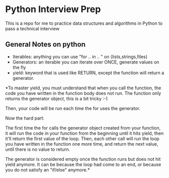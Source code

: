 # Python Interview Prep

This is a repo for me to practice data structures and algorithms in Python to pass a technical interview

## General Notes on python

- Iterables: anything you can use "for .. in .. " on (lists,strings,files)
- Generators: an iterable you can iterate over ONCE, generate values on the fly
- yield: keyword that is used like RETURN, except the function will return a generator.

*To master yield, you must understand that when you call the function, the code you have written in the function body does not run. The function only returns the generator object, this is a bit tricky :-)

Then, your code will be run each time the for uses the generator.

Now the hard part:

The first time the for calls the generator object created from your function, it will run the code in your function from the beginning until it hits yield, then it'll return the first value of the loop. Then, each other call will run the loop you have written in the function one more time, and return the next value, until there is no value to return.

The generator is considered empty once the function runs but does not hit yield anymore. It can be because the loop had come to an end, or because you do not satisfy an "if/else" anymore.*
